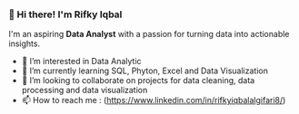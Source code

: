 ### 👋 Hi there! I'm Rifky Iqbal
  
  I'm an aspiring **Data Analyst** with a passion for turning data into actionable insights.
  
- 👀 I’m interested in Data Analytic
- 🌱 I’m currently learning SQL, Phyton, Excel and Data Visualization 
- 💞️ I’m looking to collaborate on projects for data cleaning, data processing and data visualization
- 📫 How to reach me : (https://www.linkedin.com/in/rifkyiqbalalgifari8/)

<!---
rifkyiqbal52/rifkyiqbal52 is a ✨ special ✨ repository because its `README.md` (this file) appears on your GitHub profile.
You can click the Preview link to take a look at your changes.
--->
